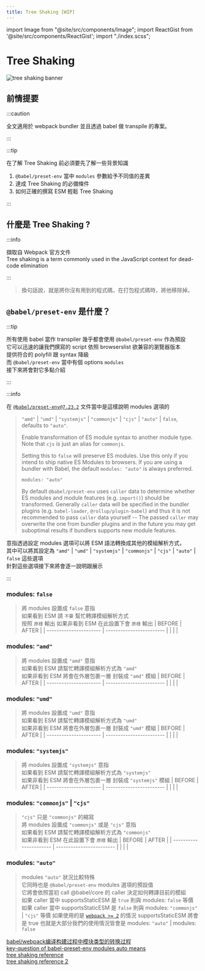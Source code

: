 ```yaml
---
title: Tree Shaking [WIP]
---
```


import Image from "@site/src/components/Image";
import ReactGist from '@site/src/components/ReactGist';
import "./index.scss";

# Tree Shaking

<Image src="/assets/tree-shaking.gif" alt="tree shaking banner" />

## 前情提要

:::caution

全文適用於 webpack bundler 並且透過 babel 做 transpile 的專案。

:::

:::tip

在了解 Tree Shaking 前必須要先了解一些背景知識

1. `@babel/preset-env` 當中 `modules` 參數給予不同值的差異
2. 達成 Tree Shaking 的必備條件
3. 如何正確的撰寫 ESM 輕鬆 Tree Shaking

:::

## 什麼是 Tree Shaking ?

:::info

擷取自 Webpack 官方文件  
Tree shaking is a term commonly used in the JavaScript context for dead-code elimination

:::

> 換句話說，就是將你沒有用到的程式碼，在打包程式碼時，將他移除掉。

## `@babel/preset-env` 是什麼？

:::tip

所有使用 babel 當作 transpiler 幾乎都會使用 `@babel/preset-env` 作為預設  
它可以迅速的讓我們撰寫的 script 依照 browserslist 欲兼容的瀏覽器版本  
提供符合的 polyfill 跟 syntax 降級  
而 `@babel/preset-env` 當中有個 options `modules`  
接下來將會對它多點介紹

:::

:::info

在 [`@babel/preset-env@7.23.2`](https://babeljs.io/docs/babel-preset-env#modules) 文件當中是這樣說明 modules 選項的

> `"amd"` | `"umd"` | `"systemjs"` | `"commonjs"` | `"cjs"` | `"auto"` | `false`, defaults to `"auto"`.
>
> Enable transformation of ES module syntax to another module type. Note that `cjs` is just an alias for `commonjs`.
>
> Setting this to `false` will preserve ES modules. Use this only if you intend to ship native ES Modules to browsers. If you are using a bundler with Babel, the default `modules: "auto"` is always preferred.
>
> `modules: "auto"`
>
> By default `@babel/preset-env` uses `caller` data to determine whether ES modules and module features (e.g. `import()`) should be transformed. Generally `caller` data will be specified in the bundler plugins (e.g. `babel-loader`, `@rollup/plugin-babel`) and thus it is not recommended to pass `caller` data yourself -- The passed `caller` may overwrite the one from bundler plugins and in the future you may get suboptimal results if bundlers supports new module features.

意指透過設定 modules 選項可以將 ESM 語法轉換成其他的模組解析方式，  
其中可以將其設定為 `"amd"` | `"umd"` | `"systemjs"` | `"commonjs"` | `"cjs"` | `"auto"` | `false` 這些選項  
針對這些選項接下來將會逐一說明跟展示

:::

### modules: `false`

> 將 modules 設置成 `false` 意指  
> 如果看到 ESM 請 `不要` 幫忙轉譯模組解析方式  
> 按照 `原樣` 輸出
> 如果非看到 ESM 在此設置下會 `原樣` 輸出
> | BEFORE | AFTER |
> | ---------------------- | ------------------------ |
> | <ReactGist id="03587263a8a53e4316c888249e1bf9a6" /> | <ReactGist id="0fd361982165f3824127a5a6a0a1f058" /> |

### modules: `"amd"`

> 將 modules 設置成 `"amd"` 意指  
> 如果看到 ESM 請幫忙轉譯模組解析方式為 `"amd"`  
> 如果非看到 ESM 將會在外層包裹一層 封裝成 `"amd"` 模組
> | BEFORE | AFTER |
> | ---------------------- | ------------------------ |
> | <ReactGist id="9a87f43f9a7884a4d1a11a362dafa78c" /> | <ReactGist id="b949718c56b0a54fc3bc3e588250966a" /> |

### modules: `"umd"`

> 將 modules 設置成 `"umd"` 意指  
> 如果看到 ESM 請幫忙轉譯模組解析方式為 `"umd"`  
> 如果非看到 ESM 將會在外層包裹一層 封裝成 `"umd"` 模組
> | BEFORE | AFTER |
> | ---------------------- | ------------------------ |
> | <ReactGist id="3ce32c4315abaca8e442a28c9a1caed0" /> | <ReactGist id="88955a81a4fefcb9215a95da65c7d232" /> |

### modules: `"systemjs"`

> 將 modules 設置成 `"systemjs"` 意指  
> 如果看到 ESM 請幫忙轉譯模組解析方式為 `"systemjs"`  
> 如果非看到 ESM 將會在外層包裹一層 封裝成 `"systemjs"` 模組
> | BEFORE | AFTER |
> | ---------------------- | ------------------------ |
> | <ReactGist id="6d5118c0c0b6522634856d0c1e826eaf" /> | <ReactGist id="baf8a943816ebe8ff91b5f77088da2aa" /> |

### modules: `"commonjs"` | `"cjs"`

> `"cjs"` 只是 `"commonjs"` 的縮寫  
> 將 modules 設置成 `"commonjs"` 或是 `"cjs"` 意指  
> 如果看到 ESM 請幫忙轉譯模組解析方式為 `"commonjs"`  
> 如果非看到 ESM 在此設置下會 `原樣` 輸出
> | BEFORE | AFTER |
> | ---------------------- | ------------------------ |
> | <ReactGist id="74016ba26990db89867f8c779615becc" /> | <ReactGist id="56f2268d7645fd36d128bc4f0d5f7b03" /> |

### modules: `"auto"`

> modules `"auto"` 狀況比較特殊  
> 它同時也是 `@babel/preset-env` modules 選項的預設值  
> 它將會依照當初 call @babel/core 的 caller 決定如何轉譯目前的模組  
> 如果 caller 當中 supportsStaticESM 是 `true` 則與 modules: `false` 等價  
> 如果 caller 當中 supportsStaticESM 是 `false` 則與 modules: `"commonjs"` | `"cjs"` 等價
> 如果使用的是 [`webpack >= 2`](https://github.com/babel/babel-loader/blob/c9d65eb97abc99790478e4c23fa6165d8b685d0c/src/injectCaller.js#L15C9-L17C37) 的情況 supportsStaticESM 將會是 true
> 也就是大部分我們的使用情況皆會是 modules: `"auto"` | modules: `false`

[babel/webpack编译构建过程中模块类型的转换过程](https://zhuanlan.zhihu.com/p/436312451)<br/>
[key-question of babel-preset-env modules auto means](https://github.com/babel/babel/pull/8485/files#r236086742)<br/>
[tree shaking reference](https://cloud.tencent.com/developer/article/1901089)<br/>
[tree shaking reference 2](https://segmentfault.com/a/1190000022194321)<br/>
